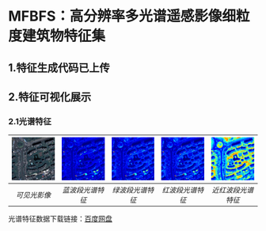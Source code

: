 # MFBFS：高分辨率多光谱遥感影像细粒度建筑物特征集

## 1.特征生成代码已上传

## 2.特征可视化展示

### 2.1光谱特征

![可见光影像](https://github.com/WangZhenqing-RS/MFBFS/blob/main/sample_data/94_rgb.png) | ![蓝波段光谱特征](https://github.com/WangZhenqing-RS/MFBFS/blob/main/sample_data/94_b.png) | ![绿波段光谱特征](https://github.com/WangZhenqing-RS/MFBFS/blob/main/sample_data/94_g.png) | ![红波段光谱特征](https://github.com/WangZhenqing-RS/MFBFS/blob/main/sample_data/94_r.png) | ![近红波段光谱特征](https://github.com/WangZhenqing-RS/MFBFS/blob/main/sample_data/94_nir.png)
:-------------------------:|:-------------------------:|:-------------------------:|:-------------------------:|:-------------------------:
*可见光影像* | *蓝波段光谱特征* | *绿波段光谱特征* | *红波段光谱特征* | *近红波段光谱特征*

光谱特征数据下载链接：[百度网盘](https://pan.baidu.com/s/1U2F-md4R3I3Rrcz3SWxk-g?pwd=2024)








